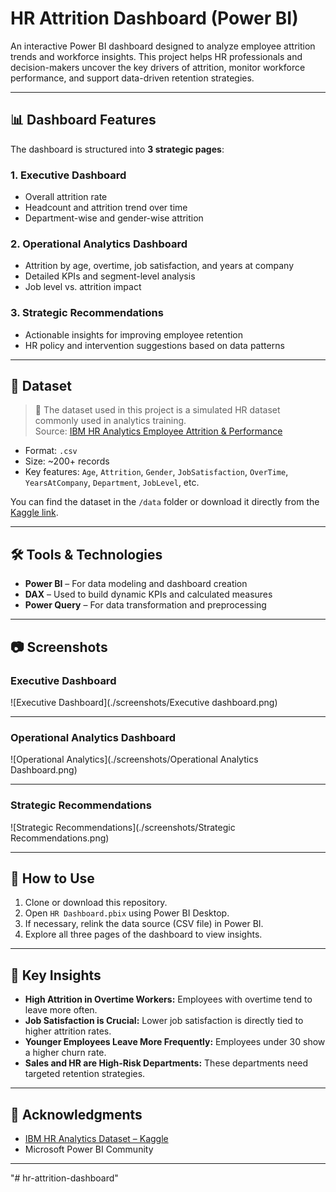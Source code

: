 # HR Attrition Dashboard (Power BI)

An interactive Power BI dashboard designed to analyze employee attrition trends and workforce insights. This project helps HR professionals and decision-makers uncover the key drivers of attrition, monitor workforce performance, and support data-driven retention strategies.

---

## 📊 Dashboard Features

The dashboard is structured into **3 strategic pages**:

### 1. Executive Dashboard
- Overall attrition rate
- Headcount and attrition trend over time
- Department-wise and gender-wise attrition

### 2. Operational Analytics Dashboard
- Attrition by age, overtime, job satisfaction, and years at company
- Detailed KPIs and segment-level analysis
- Job level vs. attrition impact

### 3. Strategic Recommendations
- Actionable insights for improving employee retention
- HR policy and intervention suggestions based on data patterns

---

## 📁 Dataset

> 📌 The dataset used in this project is a simulated HR dataset commonly used in analytics training.  
> Source: [IBM HR Analytics Employee Attrition & Performance](https://www.kaggle.com/datasets/pavansubhasht/ibm-hr-analytics-attrition-dataset)

- Format: `.csv`
- Size: ~200+ records
- Key features: `Age`, `Attrition`, `Gender`, `JobSatisfaction`, `OverTime`, `YearsAtCompany`, `Department`, `JobLevel`, etc.

You can find the dataset in the `/data` folder or download it directly from the [Kaggle link](https://www.kaggle.com/datasets/pavansubhasht/ibm-hr-analytics-attrition-dataset).

---

## 🛠 Tools & Technologies

- **Power BI** – For data modeling and dashboard creation
- **DAX** – Used to build dynamic KPIs and calculated measures
- **Power Query** – For data transformation and preprocessing

---

## 📷 Screenshots

### Executive Dashboard  
![Executive Dashboard](./screenshots/Executive dashboard.png)

---

### Operational Analytics Dashboard  
![Operational Analytics](./screenshots/Operational Analytics Dashboard.png)

---

### Strategic Recommendations  
![Strategic Recommendations](./screenshots/Strategic Recommendations.png)

---

## 🚀 How to Use

1. Clone or download this repository.
2. Open `HR Dashboard.pbix` using Power BI Desktop.
3. If necessary, relink the data source (CSV file) in Power BI.
4. Explore all three pages of the dashboard to view insights.

---

## 📌 Key Insights

- **High Attrition in Overtime Workers:** Employees with overtime tend to leave more often.
- **Job Satisfaction is Crucial:** Lower job satisfaction is directly tied to higher attrition rates.
- **Younger Employees Leave More Frequently:** Employees under 30 show a higher churn rate.
- **Sales and HR are High-Risk Departments:** These departments need targeted retention strategies.

---

## 🤝 Acknowledgments

- [IBM HR Analytics Dataset – Kaggle](https://www.kaggle.com/datasets/pavansubhasht/ibm-hr-analytics-attrition-dataset)
- Microsoft Power BI Community

---


"# hr-attrition-dashboard" 
